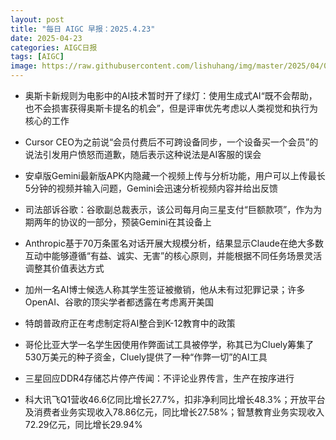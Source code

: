 ```yaml
---
layout: post
title: "每日 AIGC 早报：2025.4.23"
date: 2025-04-23
categories: AIGC日报
tags: [AIGC]
image: https://raw.githubusercontent.com/lishuhang/img/master/2025/04/0423-d.jpg
---
```


- 奥斯卡新规则为电影中的AI技术暂时开了绿灯：使用生成式AI“既不会帮助，也不会损害获得奥斯卡提名的机会”，但是评审优先考虑以人类视觉和执行为核心的工作

- Cursor CEO为之前说“会员付费后不可跨设备同步，一个设备买一个会员”的说法引发用户愤怒而道歉，随后表示这种说法是AI客服的误会

- 安卓版Gemini最新版APK内隐藏一个视频上传与分析功能，用户可以上传最长5分钟的视频并输入问题，Gemini会迅速分析视频内容并给出反馈

- 司法部诉谷歌：谷歌副总裁表示，该公司每月向三星支付“巨额款项”，作为为期两年的协议的一部分，预装Gemini在其设备上

- Anthropic基于70万条匿名对话开展大规模分析，结果显示Claude在绝大多数互动中能够遵循“有益、诚实、无害”的核心原则，并能根据不同任务场景灵活调整其价值表达方式

- 加州一名AI博士候选人称其学生签证被撤销，他从未有过犯罪记录；许多OpenAI、谷歌的顶尖学者都透露在考虑离开美国

- 特朗普政府正在考虑制定将AI整合到K-12教育中的政策

- 哥伦比亚大学一名学生因使用作弊面试工具被停学，称其已为Cluely筹集了530万美元的种子资金，Cluely提供了一种“作弊一切”的AI工具

- 三星回应DDR4存储芯片停产传闻：不评论业界传言，生产在按序进行

- 科大讯飞Q1营收46.6亿同比增长27.7%，扣非净利同比增长48.3%；开放平台及消费者业务实现收入78.86亿元，同比增长27.58%；智慧教育业务实现收入72.29亿元，同比增长29.94%